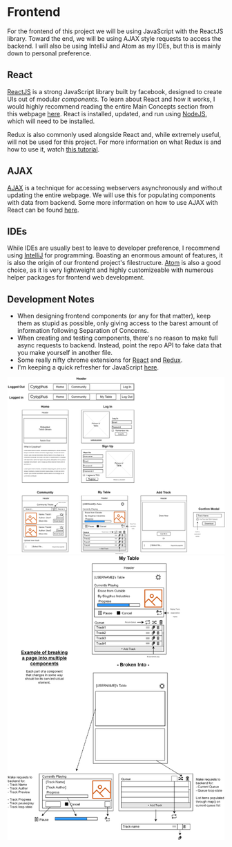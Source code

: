 # Frontend
For the frontend of this project we will be using JavaScript with the ReactJS library. Toward the end, we will be using AJAX style requests to access the backend. I will also be using IntelliJ and Atom as my IDEs, but this is mainly down to personal preference.

## React
[ReactJS](https://reactjs.org/ "React") is a strong JavaScript library built by facebook, designed to create UIs out of modular *components*.
To learn about React and how it works, I would highly recommend reading the entire Main Concepts section from this webpage [here](https://reactjs.org/docs/hello-world.html "here").
React is installed, updated, and run using [NodeJS](https://nodejs.org/en/ "NodeJS"), which will need to be installed.

Redux is also commonly used alongside React and, while extremely useful, will not be used for this project. For more information on what Redux is and how to use it, watch [this tutorial](https://www.youtube.com/watch?v=CVpUuw9XSjY&ab_channel=DevEd "this tutorial").

## AJAX
[AJAX](https://www.w3schools.com/whatis/whatis_ajax.asp "AJAX") is a technique for accessing webservers asynchronously and without updating the entire webpage. We will use this for populating components with data from backend. Some more information on how to use AJAX with React can be found [here](https://www.robinwieruch.de/react-fetching-data "here").


## IDEs
While IDEs are usually best to leave to developer preference, I recommend using [IntelliJ](https://www.jetbrains.com/community/education/#students "IntelliJ") for programming. Boasting an enormous amount of features, it is also the origin of our frontend project's filestructure. [Atom](https://atom.io/ "Atom") is also a good choice, as it is very lightweight and highly customizeable with numerous helper packages for frontend web development.

## Development Notes
- When designing frontend components (or any for that matter), keep them as stupid as possible, only giving access to the barest amount of information following Separation of Concerns. 
- When creating and testing components, there's no reason to make full async requests to backend. Instead, point the repo API to fake data that you make yourself in another file.
- Some really nifty chrome extensions for [React](https://chrome.google.com/webstore/detail/react-developer-tools/fmkadmapgofadopljbjfkapdkoienihi?hl=en "React") and [Redux](https://chrome.google.com/webstore/detail/redux-devtools/lmhkpmbekcpmknklioeibfkpmmfibljd "Redux").
- I'm keeping a quick refresher for JavaScript [here](https://developer.mozilla.org/en-US/docs/Web/JavaScript/A_re-introduction_to_JavaScript "here").


![Frontent_Page_Mockups](492_Frontent_Page_Mockups.png?raw=true "Frontent Page Mockups")
![Frontent_React_Breakdown_Example](492_Frontent_React_Breakdown_Example.png?raw=true "Frontent React Breakdown Example")
